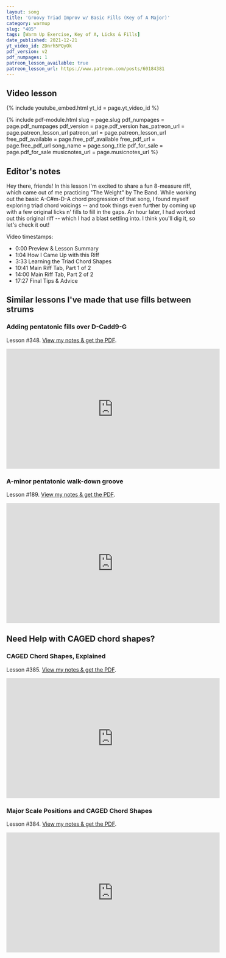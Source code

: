 ```yaml
---
layout: song
title: 'Groovy Triad Improv w/ Basic Fills (Key of A Major)'
category: warmup
slug: "405"
tags: [Warm Up Exercise, Key of A, Licks & Fills]
date_published: 2021-12-21
yt_video_id: ZDnrh5PQyOk
pdf_version: v2
pdf_numpages: 1
patreon_lesson_available: true
patreon_lesson_url: https://www.patreon.com/posts/60184381
---
```


## Video lesson

{% include youtube_embed.html yt_id = page.yt_video_id %}

{% include pdf-module.html slug = page.slug pdf_numpages = page.pdf_numpages pdf_version = page.pdf_version has_patreon_url = page.patreon_lesson_url patreon_url = page.patreon_lesson_url free_pdf_available = page.free_pdf_available free_pdf_url = page.free_pdf_url song_name = page.song_title pdf_for_sale = page.pdf_for_sale musicnotes_url = page.musicnotes_url %}

## Editor's notes

Hey there, friends! In this lesson I'm excited to share a fun 8-measure riff, which came out of me practicing "The Weight" by The Band. While working out the basic A-C#m-D-A chord progression of that song, I found myself exploring triad chord voicings -- and took things even further by coming up with a few original licks n' fills to fill in the gaps. An hour later, I had worked out this original riff -- which I had a blast settling into. I think you'll dig it, so let's check it out!

Video timestamps:

- 0:00  Preview & Lesson Summary
- 1:04  How I Came Up with this Riff
- 3:33  Learning the Triad Chord Shapes
- 10:41 Main Riff Tab, Part 1 of 2
- 14:00 Main Riff Tab, Part 2 of 2
- 17:27 Final Tips & Advice

## Similar lessons I've made that use fills between strums

### Adding pentatonic fills over D-Cadd9-G

Lesson #348. [View my notes & get the PDF](https://playsongnotes.com/lessons/348/).

<iframe width="560" height="315" src="https://www.youtube.com/embed/EeWS6jYwpiE" frameborder="0" allow="accelerometer; autoplay; encrypted-media; gyroscope; picture-in-picture" allowfullscreen></iframe>

### A-minor pentatonic walk-down groove

Lesson #189. [View my notes & get the PDF](https://playsongnotes.com/lessons/189/).

<iframe width="560" height="315" src="https://www.youtube.com/embed/jJX0HDsikuM" frameborder="0" allow="accelerometer; autoplay; encrypted-media; gyroscope; picture-in-picture" allowfullscreen></iframe>

## Need Help with CAGED chord shapes?

### CAGED Chord Shapes, Explained

Lesson #385. [View my notes & get the PDF](https://playsongnotes.com/lessons/385/).

<iframe width="560" height="315" src="https://www.youtube.com/embed/cie7a8_SrEA" frameborder="0" allow="accelerometer; autoplay; encrypted-media; gyroscope; picture-in-picture" allowfullscreen></iframe>

### Major Scale Positions and CAGED Chord Shapes

Lesson #384. [View my notes & get the PDF](https://playsongnotes.com/lessons/384/).

<iframe width="560" height="315" src="https://www.youtube.com/embed/mXw1eHcjXnM" frameborder="0" allow="accelerometer; autoplay; encrypted-media; gyroscope; picture-in-picture" allowfullscreen></iframe>
